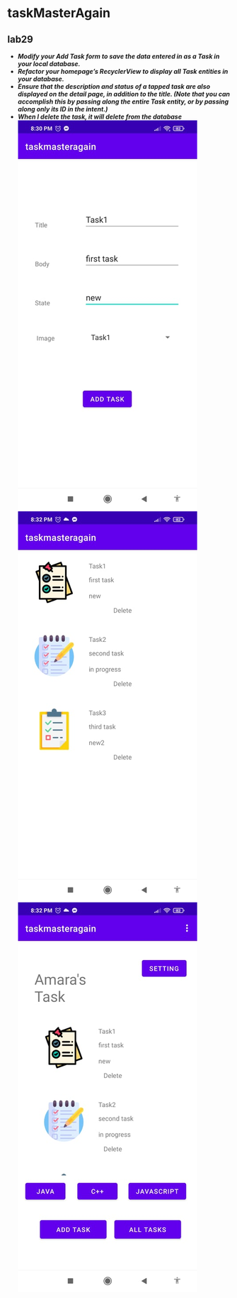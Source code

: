 # taskMasterAgain

## lab29
- ***Modify your Add Task form to save the data entered in as a Task in your local database.***
- ***Refactor your homepage’s RecyclerView to display all Task entities in your database.***
- ***Ensure that the description and status of a tapped task are also displayed on the detail page, in addition to the title. (Note that you can accomplish this by passing along the entire Task entity, or by passing along only its ID in the intent.)***
- ***When I delete the task, it will delete from the database***<br>
![addTaskEdit](https://github.com/Amara002/taskMasterAgain/blob/lab29final/addtaskedit.jpg)<br>
![listEdit](https://github.com/Amara002/taskMasterAgain/blob/lab29final/listActivityEdit.jpg)<br>
![mainActivityEdit](https://github.com/Amara002/taskMasterAgain/blob/lab29final/mainActivityedit.jpg)<br>




